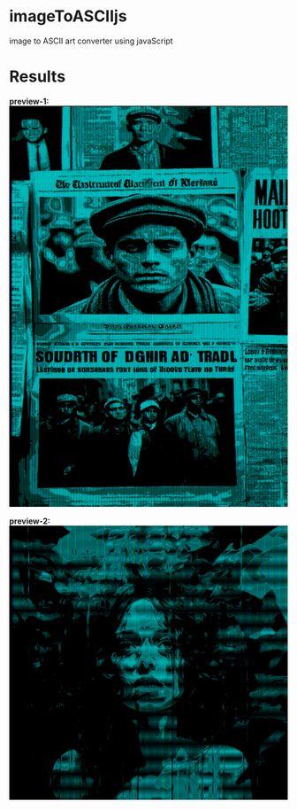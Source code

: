 # imageToASCIIjs
image to ASCII art converter using javaScript

# Results
**preview-1:**
![error](./results/paper2.png)

**preview-2:**
![error](./results/girlart2.png)
